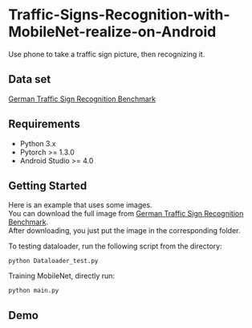 # Traffic-Signs-Recognition-with-MobileNet-realize-on-Android
Use phone to take a traffic sign picture, then recognizing it.
## Data set
[German Traffic Sign Recognition Benchmark](https://www.kaggle.com/meowmeowmeowmeowmeow/gtsrb-german-traffic-sign)
## Requirements
* Python 3.x
* Pytorch >= 1.3.0
* Android Studio >= 4.0
## Getting Started
Here is an example that uses some images.  
You can download the full image from [German Traffic Sign Recognition Benchmark](https://www.kaggle.com/meowmeowmeowmeowmeow/gtsrb-german-traffic-sign).  
After downloading, you just put the image in the corresponding folder.  

To testing dataloader, run the following script from the directory:  

    python Dataloader_test.py  

Training MobileNet, directly run:  

    python main.py  
## Demo
